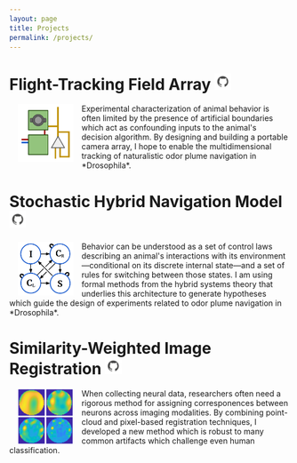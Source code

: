 ```yaml
---
layout: page
title: Projects
permalink: /projects/
---
```


<style>
table, th, td{
    border:none !important;
}
</style>

# Flight-Tracking Field Array [<img src="/assets/git01.png" alt="Github Image" width="30"/>](https://github.com/kpmoorse/cam_array)

<img style="padding: 0 15px; float: left" src="/assets/cam_array01.png" alt="Camera Unit Image" width="100"/>
Experimental characterization of animal behavior is often limited by the presence of artificial boundaries which act as confounding inputs to the animal's decision algorithm. By designing and building a portable camera array, I hope to enable the multidimensional tracking of naturalistic odor plume navigation in *Drosophila*.

# Stochastic Hybrid Navigation Model [<img src="/assets/git01.png" alt="Github Image" width="30"/>](https://github.com/kpmoorse/cast_surge)

<img style="padding: 0 15px; float: left" src="/assets/cast_surge02.PNG" alt="SHS Model Image" width="100"/>
Behavior can be understood as a set of control laws describing an animal's interactions with its environment—conditional on its discrete internal state—and a set of rules for switching between those states. I am using formal methods from the hybrid systems theory that underlies this architecture to generate hypotheses which guide the design of experiments related to odor plume navigation in *Drosophila*.

# Similarity-Weighted Image Registration   [<img src="/assets/git01.png" alt="Github Image" width="30"/>](https://github.com/kpmoorse/sim_reg)

<img style="padding: 0 15px; float: left" src="/assets/zernike01.PNG" alt="Zernike Image" width="100"/>
When collecting neural data, researchers often need a rigorous method for assigning corresponences between neurons across imaging modalities. By combining point-cloud and pixel-based registration techniques, I developed a new method which is robust to many common artifacts which challenge even human classification.

<!-- This is the base Jekyll theme. You can find out more info about customizing your Jekyll theme, as well as basic Jekyll usage documentation at [jekyllrb.com](https://jekyllrb.com/)

You can find the source code for Minima at GitHub:
[jekyll][jekyll-organization] /
[minima](https://github.com/jekyll/minima)

You can find the source code for Jekyll at GitHub:
[jekyll][jekyll-organization] /
[jekyll](https://github.com/jekyll/jekyll)


[jekyll-organization]: https://github.com/jekyll -->
